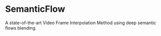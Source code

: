 # SemanticFlow
A state-of-the-art Video Frame Interpolation Method using deep semantic flows blending.
